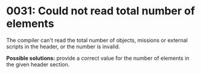 # 0031: Could not read total number of elements

The compiler can't read the total number of objects, missions or external scripts in the header, or the number is invalid.

**Possible solutions:** provide a correct value for the number of elements in the given header section.

